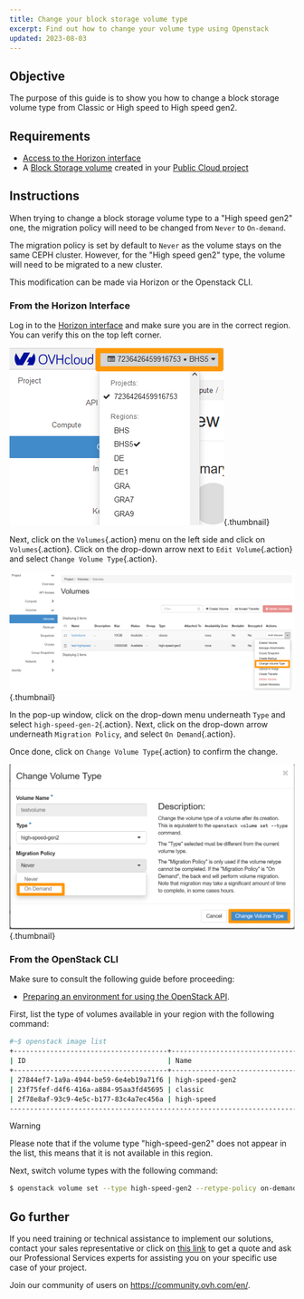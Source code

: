 ```yaml
---
title: Change your block storage volume type
excerpt: Find out how to change your volume type using Openstack
updated: 2023-08-03
---
```


## Objective

The purpose of this guide is to show you how to change a block storage volume type from Classic or High speed to High speed gen2.

## Requirements

- [Access to the Horizon interface](/pages/public_cloud/compute/introducing_horizon)
- A [Block Storage volume](/pages/public_cloud/compute/create_and_configure_an_additional_disk_on_an_instance) created in your [Public Cloud project](https://www.ovhcloud.com/en-gb/public-cloud/)

## Instructions

When trying to change a block storage volume type to a "High speed gen2" one, the migration policy will need to be changed from `Never` to `On-demand`.

The migration policy is set by default to `Never` as the volume stays on the same CEPH cluster. However, for the "High speed gen2" type, the volume will need to be migrated to a new cluster.

This modification can be made via Horizon or the Openstack CLI.

### From the Horizon Interface

Log in to the [Horizon interface](https://horizon.cloud.ovh.net/auth/login/) and make sure you are in the correct region. You can verify this on the top left corner. 

![Region selection](images/region2021.png){.thumbnail}

Next, click on the `Volumes`{.action} menu on the left side and click on `Volumes`{.action}.
Click on the drop-down arrow next to `Edit Volume`{.action} and select `Change Volume Type`{.action}.

![Option selection](images/selectoption.png){.thumbnail}

In the pop-up window, click on the drop-down menu underneath `Type` and select `high-speed-gen-2`{.action}. Next, click on the drop-down arrow underneath `Migration Policy`, and select `On Demand`{.action}.

Once done, click on `Change Volume Type`{.action} to confirm the change.

![Option selection](images/changevolume.png){.thumbnail}

### From the OpenStack CLI

Make sure to consult the following guide before proceeding:

- [Preparing an environment for using the OpenStack API](/pages/public_cloud/compute/prepare_the_environment_for_using_the_openstack_api).

First, list the type of volumes available in your region with the following command:


```bash
#~$ openstack image list
+--------------------------------------+-----------------------------------------------+----------+
| ID                                   | Name                                          | Is Public |
+--------------------------------------+-----------------------------------------------+----------+
| 27844ef7-1a9a-4944-be59-6e4eb19a71f6 | high-speed-gen2                                    | True |
| 23f75fef-d4f6-416a-a884-95aa3fd45695 | classic                                            | True |
| 2f78e8af-93c9-4e5c-b177-83c4a7ec456a | high-speed                                         | True |
----------------------------------------------------------------------------------------------------
```

> [!warning]
> Please note that if the volume type "high-speed-gen2" does not appear in the list, this means that it is not available in this region.
>

Next, switch volume types with the following command:

```bash
$ openstack volume set --type high-speed-gen2 --retype-policy on-demand VOLUME_NAME_OR_ID
```

## Go further

If you need training or technical assistance to implement our solutions, contact your sales representative or click on [this link](https://www.ovhcloud.com/en-gb/professional-services/) to get a quote and ask our Professional Services experts for assisting you on your specific use case of your project.

Join our community of users on <https://community.ovh.com/en/>.